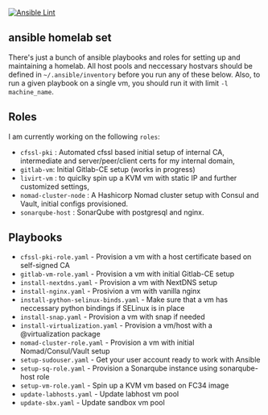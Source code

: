 [![Ansible Lint](https://github.com/dominikmi/ansible-homelab/actions/workflows/ansible-lint.yml/badge.svg)](https://github.com/dominikmi/ansible-homelab/actions/workflows/ansible-lint.yml)

## ansible homelab set

There's just a bunch of ansible playbooks and roles for setting up and maintaining a homelab. All host pools and neccessary hostvars should be defined in `~/.ansible/inventory` before you run any of these below. Also, to run a given playbook on a single vm, you should run it with limit `-l machine_name`.

Roles
-----

I am currently working on the following `roles`:

- `cfssl-pki` : Automated cfssl based initial setup of internal CA, intermediate and server/peer/client certs for my internal domain, 
- `gitlab-vm`: Initial Gitlab-CE setup (works in progress)
- `livirt-vm` : to quiclky spin up a KVM vm with static IP and further customized settings, 
- `nomad-cluster-node` : A Hashicorp Nomad cluster setup with Consul and Vault, initial configs provisioned.
- `sonarqube-host` : SonarQube with postgresql and nginx.

Playbooks
---------

* `cfssl-pki-role.yaml` - Provision a vm with a host certificate based on self-signed CA
* `gitlab-vm-role.yaml` -  Provision a vm with initial Gitlab-CE setup
* `install-nextdns.yaml` - Provision a vm with NextDNS setup
* `install-nginx.yaml` - Prosivion a vm with vanilla nginx 
* `install-python-selinux-binds.yaml` - Make sure that a vm has neccessary python bindings if SELinux is in place
* `install-snap.yaml` - Provision a vm with snap if needed
* `install-virtualization.yaml` - Provision a vm/host with a @virtualization package
* `nomad-cluster-role.yaml` - Provision a vm with initial Nomad/Consul/Vault setup
* `setup-sudouser.yaml` - Get your user account ready to work with Ansible
* `setup-sq-role.yaml` - Provision a Sonarqube instance using sonarqube-host role
* `setup-vm-role.yaml` - Spin up a KVM vm based on FC34 image
* `update-labhosts.yaml` - Update labhost vm pool
* `update-sbx.yaml` - Update sandbox vm pool
